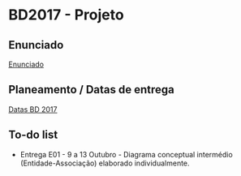 # BD2017 - Projeto

## Enunciado
[Enunciado](https://moodle.ciencias.ulisboa.pt/pluginfile.php/95674/mod_resource/content/3/projetoE1_bd1718.pdf)

## Planeamento / Datas de entrega
[Datas BD 2017](https://moodle.ciencias.ulisboa.pt/pluginfile.php/14222/mod_resource/content/8/BD%201718%20Planeamento.pdf)

## To-do list
+ Entrega E01 - 9 a 13 Outubro - Diagrama conceptual intermédio (Entidade-Associação) elaborado individualmente.

